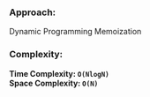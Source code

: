 ### Approach:
Dynamic Programming Memoization
​
### Complexity:
**Time Complexity: `O(NlogN)`**\
**Space Complexity: `O(N)`**